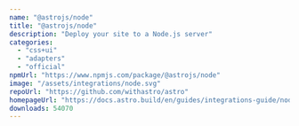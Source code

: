```yaml
---
name: "@astrojs/node"
title: "@astrojs/node"
description: "Deploy your site to a Node.js server"
categories:
  - "css+ui"
  - "adapters"
  - "official"
npmUrl: "https://www.npmjs.com/package/@astrojs/node"
image: "/assets/integrations/node.svg"
repoUrl: "https://github.com/withastro/astro"
homepageUrl: "https://docs.astro.build/en/guides/integrations-guide/node/"
downloads: 54070
---
```

